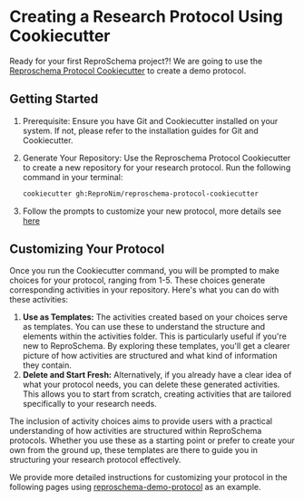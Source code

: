 # Creating a Research Protocol Using Cookiecutter

Ready for your first ReproSchema project?! We are going to use the [Reproschema Protocol Cookiecutter](https://github.com/ReproNim/reproschema-protocol-cookiecutter) to create a demo protocol.

## Getting Started

1. Prerequisite: Ensure you have Git and Cookiecutter installed on your system. If not, please refer to the installation guides for Git and Cookiecutter.
2. Generate Your Repository: Use the Reproschema Protocol Cookiecutter to create a new repository for your research protocol. Run the following command in your terminal:
    
    ```bash
    cookiecutter gh:ReproNim/reproschema-protocol-cookiecutter
    ```

3. Follow the prompts to customize your new protocol, more details see [here](https://github.com/ReproNim/reproschema-protocol-cookiecutter#step-1-generate-the-protocol-files)

## Customizing Your Protocol

Once you run the Cookiecutter command, you will be prompted to make choices for your protocol, ranging from 1-5. These choices generate corresponding activities in your repository. Here's what you can do with these activities:

1. **Use as Templates:** The activities created based on your choices serve as templates. You can use these to understand the structure and elements within the activities folder. This is particularly useful if you're new to ReproSchema. By exploring these templates, you'll get a clearer picture of how activities are structured and what kind of information they contain.
2. **Delete and Start Fresh:** Alternatively, if you already have a clear idea of what your protocol needs, you can delete these generated activities. This allows you to start from scratch, creating activities that are tailored specifically to your research needs.

The inclusion of activity choices aims to provide users with a practical understanding of how activities are structured within ReproSchema protocols. Whether you use these as a starting point or prefer to create your own from the ground up, these templates are there to guide you in structuring your research protocol effectively.

We provide more detailed instructions for customizing your protocol in the following pages using [reproschema-demo-protocol](https://github.com/ReproNim/reproschema-demo-protocol) as an example.
